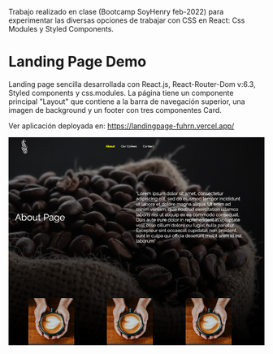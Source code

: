 Trabajo realizado en clase (Bootcamp SoyHenry feb-2022) para experimentar las diversas opciones de trabajar con CSS en React: Css Modules y Styled Components.

# Landing Page Demo

Landing page sencilla desarrollada con React.js, React-Router-Dom v:6.3, Styled components y css.modules. La página tiene un componente principal "Layout" que contiene a la barra de navegación superior, una imagen de background y un footer con tres componentes Card.

Ver aplicación deployada en: https://landingpage-fuhrn.vercel.app/


![Alt text](src/assets/landingDemo.png)

